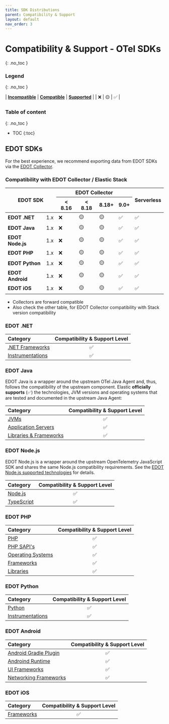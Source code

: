 ```yaml
---
title: SDK Distributions
parent: Compatibility & Support
layout: default
nav_order: 3
---
```


# Compatibility & Support - OTel SDKs
{: .no_toc }

### Legend
{: .no_toc }

| **[Incompatible]** | **[Compatible]** | **[Supported]** |
| ❌ | 🟡 | ✅ |

### Table of content
{: .no_toc }

- TOC
{:toc}

## EDOT SDKs

For the best experience, we recommend exporting data from EDOT SDKs via the [EDOT Collector](https://elastic.github.io/opentelemetry/edot-collector/index).

### Compatibility with EDOT Collector / Elastic Stack

<table class="compatibility">
    <thead>
        <tr>
            <th rowspan=2 colspan=2><b>EDOT SDK</b></th>
            <th colspan=4>EDOT Collector </th>
            <th rowspan=2><b>Serverless</b></th>
        </tr>
        <tr>
            <th>< 8.16</th>
            <th>< 8.18</th>
            <th>8.18+</th>
            <th>9.0+</th>
        </tr>
    </thead>
    <tbody>
        <tr>
            <td style="text-align:left;"><b>EDOT .NET</b></td>
            <td>1.x</td>
            <td>❌</td>
            <td>🟡</td>
            <td>🟡</td>
            <td>✅</td>
            <td>✅</td>
        </tr>
        <tr>
            <td style="text-align:left;"><b>EDOT Java</b></td>
            <td>1.x</td>
            <td>❌</td>
            <td>🟡</td>
            <td>🟡</td>
            <td>✅</td>
            <td>✅</td>
        </tr>
        <tr>
            <td style="text-align:left;"><b>EDOT Node.js</b></td>
            <td>1.x</td>
            <td>❌</td>
            <td>🟡</td>
            <td>🟡</td>
            <td>✅</td>
            <td>✅</td>
        </tr>
        <tr>
            <td style="text-align:left;"><b>EDOT PHP</b></td>
            <td>1.x</td>
            <td>❌</td>
            <td>🟡</td>
            <td>🟡</td>
            <td>✅</td>
            <td>✅</td>
        </tr>
        <tr>
            <td style="text-align:left;"><b>EDOT Python</b></td>
            <td>1.x</td>
            <td>❌</td>
            <td>🟡</td>
            <td>🟡</td>
            <td>✅</td>
            <td>✅</td>
        </tr>
        <tr>
            <td style="text-align:left;"><b>EDOT Android</b></td>
            <td>1.x</td>
            <td>❌</td>
            <td>🟡</td>
            <td>🟡</td>
            <td>✅</td>
            <td>✅</td>
        </tr>
        <tr>
            <td style="text-align:left;"><b>EDOT iOS</b></td>
            <td>1.x</td>
            <td>❌</td>
            <td>🟡</td>
            <td>🟡</td>
            <td>✅</td>
            <td>✅</td>
        </tr>
    </tbody>
</table>

- Collectors are forward compatible
- Also check the other table, for EDOT Collector compatibility with Stack version compatibility

### EDOT .NET

| Category                                                                             | Compatibility & Support Level |
|:-------------------------------------------------------------------------------------|:-----------------------------:|
| [.NET Frameworks](../edot-sdks/dotnet/supported-technologies.html#net-frameworks)    |               ✅               |
| [Instrumentations](../edot-sdks/dotnet/supported-technologies.html#instrumentations) |               ✅               |

### EDOT Java

EDOT Java is a wrapper around the upstream OTel Java Agent and, thus, follows the compatibility of the upstream component.
Elastic **officially supports** (✅) the technologies, JVM versions and operating systems that are tested and documented in the upstream Java Agent:

| Category                                                                                                                                                   | Compatibility & Support Level |
|:-----------------------------------------------------------------------------------------------------------------------------------------------------------|:-----------------------------:|
| [JVMs](https://github.com/open-telemetry/opentelemetry-java-instrumentation/blob/main/docs/supported-libraries.md#jvms-and-operating-systems)              |               ✅               |
| [Application Servers](https://github.com/open-telemetry/opentelemetry-java-instrumentation/blob/main/docs/supported-libraries.md#application-servers )     |               ✅               |
| [Libraries & Frameworks](https://github.com/open-telemetry/opentelemetry-java-instrumentation/blob/main/docs/supported-libraries.md#libraries--frameworks) |               ✅               |

### EDOT Node.js

EDOT Node.js is a wrapper around the upstream OpenTelemetry JavaScript SDK and shares the same Node.js compatibility requirements. See the [EDOT Node.js supported technologies](../edot-sdks/nodejs/supported-technologies) for details.

| Category                                                                          | Compatibility & Support Level |
|:----------------------------------------------------------------------------------|:-----------------------------:|
| [Node.js](../edot-sdks/nodejs/supported-technologies.html#nodejs-versions)        |               ✅               |
| [TypeScript](../edot-sdks/nodejs/supported-technologies.html#typescript-versions) |               ✅               |

### EDOT PHP

| Category                                                                                      | Compatibility & Support Level |
|:----------------------------------------------------------------------------------------------|:-----------------------------:|
| [PHP](../edot-sdks/php/supported-technologies.html#php-versions)                              |               ✅               |
| [PHP SAPI's](../edot-sdks/php/supported-technologies.html#supported-php-sapis)                |               ✅               |
| [Operating Systems](../edot-sdks/php/supported-technologies.html#supported-operating-systems) |               ✅               |
| [Frameworks](../edot-sdks/php/supported-technologies.html#instrumented-frameworks)            |               ✅               |
| [Libraries](../edot-sdks/php/supported-technologies.html#instrumented-libraries)              |               ✅               |

### EDOT Python

| Category                                                                             | Compatibility & Support Level |
|:-------------------------------------------------------------------------------------|:-----------------------------:|
| [Python](../edot-sdks/python/supported-technologies.html#python-versions)            |               ✅               |
| [Instrumentations](../edot-sdks/python/supported-technologies.html#instrumentations) |               ✅               |


### EDOT Android

| Category                                                                                                                                       | Compatibility & Support Level |
|:-----------------------------------------------------------------------------------------------------------------------------------------------|:-----------------------------:|
| [Android Gradle Plugin](https://www.elastic.co/guide/en/apm/agent/android/current)          |               ✅               |
| [Androind Runtime](https://www.elastic.co/guide/en/apm/agent/android/current)   |               ✅               |
| [UI Frameworks](https://www.elastic.co/guide/en/apm/agent/android/current)                 |               ✅               |
| [Networking Frameworks](https://www.elastic.co/guide/en/apm/agent/android) |               ✅               |

### EDOT iOS

| Category                                                                                          | Compatibility & Support Level |
|:--------------------------------------------------------------------------------------------------|:-----------------------------:|
| [Frameworks](https://www.elastic.co/guide/en/apm/agent/swift/current/supported-technologies.html) |               ✅               |

[Incompatible]: ./nomenclature
[Compatible]: ./nomenclature
[Supported]: ./nomenclature
